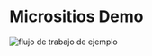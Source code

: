 # Micrositios Demo
![flujo de trabajo de ejemplo](https://github.com/irvinvp/micrositios/actions/workflows/main.yml/badge.svg)
